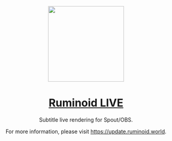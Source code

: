 <div align="center">

<a href="https://update.ruminoid.world"><img src="https://vbox.moe/Icons/Icons/Ruminoid.LIVE/Ruminoid.LIVE.Colored.Transparent.png" width="200px"></a>

<h1><a href="https://update.ruminoid.world">Ruminoid LIVE</a></h1>

<p>Subtitle live rendering for Spout/OBS.</p>

<p>For more information, please visit <a href="https://update.ruminoid.world">https://update.ruminoid.world</a>.</p>

</div>
